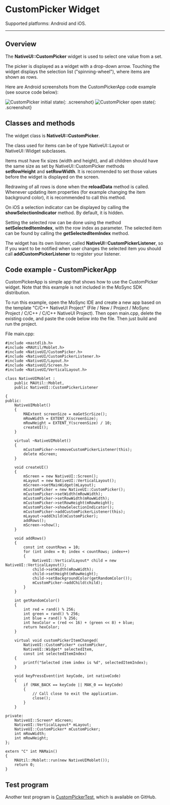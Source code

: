 <!-- <mosyncheadertags>
<meta name="description" content="This guide shows how to use the MoSync CustomPicker Widget." />
<meta name="keywords" content="mobile development,sdk,ide,apps,mobile,apps,android,ios,iphone,ipad,camera,
mobile,c,c++,open source,porting,dev,application,ide,cross
platform,programming,mosync,native ui,nativeui" />
<title>CustomPicker Widget</title>
</mosyncheadertags> -->

<style>
.screenshot
{
  width: 240px;
  height: 400px;
}
</style>
# CustomPicker Widget

Supported platforms: Android and iOS.

***

## Overview

The **NativeUI::CustomPicker** widget is used to select one value from a set.

The picker is displayed as a widget with a drop-down arrow. Touching the widget displays the selection list ("spinning-wheel"), where items are shown as rows.

Here are Android screenshots from the CustomPickerApp code example (see source code below):

![CustomPicker initial state](images/CustomPicker_Android_1.png){: .screenshot}
![CustomPicker open state](images/CustomPicker_Android_2.png){: .screenshot}

## Classes and methods

The widget class is **NativeUI::CustomPicker**.

The class used for items can be of type NativeUI::Layout or NativeUI::Widget subclasses. 

Items must have fix sizes (width and height), and all children should have the same size as set by NativeUI::CustomPicker methods **setRowHeight** and **setRowWidth**. It is recommended to set those values before the widget is displayed on the screen.

Redrawing of all rows is done when the **reloadData** method is called. Whenever updating item properties (for example changing the item background color), it is recommended to call this method.

On iOS a selection indicator can be displayed by calling the **showSelectionIndicator** method. By default, it is hidden.

Setting the selected row can be done using the method **setSelectedItemIndex**, with the row index as parameter. The selected item can be found by calling the **getSelectedItemIndex** method.

The widget has its own listener, called **NativeUI::CustomPickerListener**, so If you want to be notified when user changes the selected item you should call **addCustomPickerListener** to register your listener.

## Code example - CustomPickerApp

CustomPickerApp is simple app that shows how to use the CustomPicker widget. Note that this example is not included in the MoSync SDK distribution.

To run this example, open the MoSync IDE and create a new app based on the template "C/C++ NativeUI Project" (File / New / Project / MoSync Project / C/C++ / C/C++ NativeUI Project). Then open main.cpp, delete the existing code, and paste the code below into the file. Then just build and run the project.

File main.cpp:

    #include <mastdlib.h>
    #include <MAUtil/Moblet.h>
    #include <NativeUI/CustomPicker.h>
    #include <NativeUI/CustomPickerListener.h>
    #include <NativeUI/Layout.h>
    #include <NativeUI/Screen.h>
    #include <NativeUI/VerticalLayout.h>

    class NativeUIMoblet :
        public MAUtil::Moblet,
        public NativeUI::CustomPickerListener

    {
    public:
        NativeUIMoblet()
        {
            MAExtent screenSize = maGetScrSize();
            mRowWidth = EXTENT_X(screenSize);
            mRowHeight = EXTENT_Y(screenSize) / 10;
            createUI();
        }

        virtual ~NativeUIMoblet()
        {
            mCustomPicker->removeCustomPickerListener(this);
            delete mScreen;
        }

        void createUI()
        {
            mScreen = new NativeUI::Screen();
            mLayout = new NativeUI::VerticalLayout();
            mScreen->setMainWidget(mLayout);
            mCustomPicker = new NativeUI::CustomPicker();
            mCustomPicker->setWidth(mRowWidth);
            mCustomPicker->setRowWidth(mRowWidth);
            mCustomPicker->setRowHeight(mRowHeight);
            mCustomPicker->showSelectionIndicator();
            mCustomPicker->addCustomPickerListener(this);
            mLayout->addChild(mCustomPicker);
            addRows();
            mScreen->show();
        }

        void addRows()
        {
            const int countRows = 10;
            for (int index = 0; index < countRows; index++)
            {
                NativeUI::VerticalLayout* child = new NativeUI::VerticalLayout();
                child->setWidth(mRowWidth);
                child->setHeight(mRowHeight);
                child->setBackgroundColor(getRandomColor());
                mCustomPicker->addChild(child);
            }
        }

        int getRandomColor()
        {
            int red = rand() % 256;
            int green = rand() % 256;
            int blue = rand() % 256;
            int hexColor = (red << 16) + (green << 8) + blue;
            return hexColor;
        }

        virtual void customPickerItemChanged(
            NativeUI::CustomPicker* customPicker,
            NativeUI::Widget* selectedItem,
            const int selectedItemIndex)
        {
            printf("Selected item index is %d", selectedItemIndex);
        }

        void keyPressEvent(int keyCode, int nativeCode)
        {
            if (MAK_BACK == keyCode || MAK_0 == keyCode)
            {
                // Call close to exit the application.
                close();
            }
        }

    private:
        NativeUI::Screen* mScreen;
        NativeUI::VerticalLayout* mLayout;
        NativeUI::CustomPicker* mCustomPicker;
        int mRowWidth;
        int mRowHeight;
    };

    extern "C" int MAMain()
    {
        MAUtil::Moblet::run(new NativeUIMoblet());
        return 0;
    }

## Test program

Another test program is [CustomPickerTest](https://github.com/MoSync/MoSync/tree/ThreeThree/testPrograms/native_ui_lib/CustomPickerTest), which is available on GitHub.
